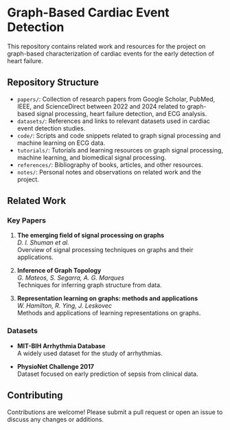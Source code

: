 # Graph-Based Cardiac Event Detection

This repository contains related work and resources for the project on graph-based characterization of cardiac events for the early detection of heart failure.

## Repository Structure

- `papers/`: Collection of research papers from Google Scholar, PubMed, IEEE, and ScienceDirect between 2022 and 2024 related to graph-based signal processing, heart failure detection, and ECG analysis.
- `datasets/`: References and links to relevant datasets used in cardiac event detection studies.
- `code/`: Scripts and code snippets related to graph signal processing and machine learning on ECG data.
- `tutorials/`: Tutorials and learning resources on graph signal processing, machine learning, and biomedical signal processing.
- `references/`: Bibliography of books, articles, and other resources.
- `notes/`: Personal notes and observations on related work and the project.

## Related Work

### Key Papers
1. **The emerging field of signal processing on graphs**  
   _D. I. Shuman et al._  
   Overview of signal processing techniques on graphs and their applications.

2. **Inference of Graph Topology**  
   _G. Mateos, S. Segarra, A. G. Marques_  
   Techniques for inferring graph structure from data.

3. **Representation learning on graphs: methods and applications**  
   _W. Hamilton, R. Ying, J. Leskovec_  
   Methods and applications of learning representations on graphs.

### Datasets
- **MIT-BIH Arrhythmia Database**  
  A widely used dataset for the study of arrhythmias.

- **PhysioNet Challenge 2017**  
  Dataset focused on early prediction of sepsis from clinical data.

## Contributing

Contributions are welcome! Please submit a pull request or open an issue to discuss any changes or additions.

